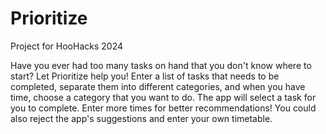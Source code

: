 # Prioritize
Project for HooHacks 2024

Have you ever had too many tasks on hand that you don't know where to start? Let Prioritize help you! Enter a list of tasks that needs to be completed, separate them into different categories, and when you have time, choose a category that you want to do. The app will select a task for you to complete. Enter more times for better recommendations! You could also reject the app's suggestions and enter your own timetable.